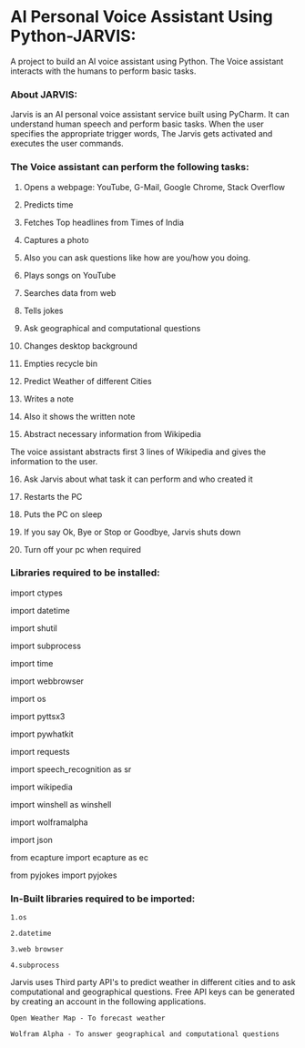 # AI Personal Voice Assistant Using Python-JARVIS:

A project to build an AI voice assistant using Python. The Voice assistant interacts with the humans to perform basic tasks.

### About JARVIS:

Jarvis is an AI personal voice assistant service built using PyCharm. It can understand human speech and perform basic tasks. When the user specifies the appropriate trigger words, The Jarvis gets activated and executes the user commands.


### The Voice assistant can perform the following tasks:


1. Opens a webpage: YouTube, G-Mail, Google Chrome, Stack Overflow 
					
2. Predicts time 				
		
3. Fetches Top headlines from Times of India
		
4. Captures a photo

5. Also you can ask questions like how are you/how you doing.	
  		
6. Plays songs on YouTube				
		
7. Searches data from web
	
8. Tells jokes  		
						
9. Ask geographical and computational questions
	
10. Changes desktop background 	 	
		
11. Empties recycle bin		
		
12. Predict Weather of different Cities
   		
13. Writes a note	
		
14. Also it shows the written note		
	
15. Abstract necessary information from Wikipedia
	
   The voice assistant abstracts first 3 lines of Wikipedia and gives the information to the user.
		
16. Ask Jarvis about what task it can perform and who created it
	
17. Restarts the PC 		
	  			
18. Puts the PC on sleep

19. If you say Ok, Bye or Stop or Goodbye, Jarvis shuts down
		
20. Turn off your pc when required
   		

   		 


### Libraries required to be installed:
	
import ctypes

import datetime

import shutil

import subprocess

import time

import webbrowser

import os

import pyttsx3

import pywhatkit

import requests

import speech_recognition as sr

import wikipedia

import winshell as winshell

import wolframalpha

import json

from ecapture import ecapture as ec

from pyjokes import pyjokes


### In-Built libraries required to be imported:

	1.os
	
	2.datetime
	
	3.web browser
	
	4.subprocess



Jarvis uses Third party API's to predict weather in different cities and to ask computational and geographical questions. 
Free API keys can be generated by creating an account in the following applications.  
	
	Open Weather Map - To forecast weather
	
	Wolfram Alpha - To answer geographical and computational questions
	







